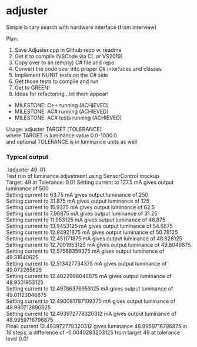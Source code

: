 # adjuster
Simple binary search with hardware interface (from interview)

Plan:
1. Save Adjuster.cpp in Github repo w. readme
1. Get it to compile (VSCode via CL *or* VS2019)
1. Copy over to an (empty) C# file and repo
1. Convert the code over into proper C# interfaces and classes
1. Implement NUNIT tests on the C# side
1. Get those tests to compile and run
1. Get to GREEN!
1. Ideas for refactoring...let them appear!

- MILESTONE: C++ running (ACHIEVED)
- MILESTONE: AC# running (ACHIEVED)
- MILESTONE: AC# tests running (ACHIEVED)

Usage: adjuster TARGET [TOLERANCE]  
where TARGET is luminance value 0.0-1000.0  
and optional TOLERANCE is in luminance units as well

### Typical output
.\adjuster 49 .01  
Test run of luminance adjustment using SensorControl mockup  
Target: 49 at Tolerance: 0.01 
Setting current to 127.5 mA gives output luminance of 500  
Setting current to 63.75 mA gives output luminance of 250  
Setting current to 31.875 mA gives output luminance of 125  
Setting current to 15.9375 mA gives output luminance of 62.5  
Setting current to 7.96875 mA gives output luminance of 31.25  
Setting current to 11.953125 mA gives output luminance of 46.875  
Setting current to 13.9453125 mA gives output luminance of 54.6875  
Setting current to 12.94921875 mA gives output luminance of 50.78125  
Setting current to 12.451171875 mA gives output luminance of 48.828125  
Setting current to 12.7001953125 mA gives output luminance of 49.8046875  
Setting current to 12.57568359375 mA gives output luminance of 49.31640625  
Setting current to 12.513427734375 mA gives output luminance of 49.072265625  
Setting current to 12.4822998046875 mA gives output luminance of 48.9501953125  
Setting current to 12.49786376953125 mA gives output luminance of 49.01123046875  
Setting current to 12.490081787109375 mA gives output luminance of 48.980712890625  
Setting current to 12.493972778320312 mA gives output luminance of 48.9959716796875  
Final: current 12.493972778320312 gives luminance 48.9959716796875 in 16 steps, a difference of -0.0040283203125 from target 49 at tolerance level 0.01